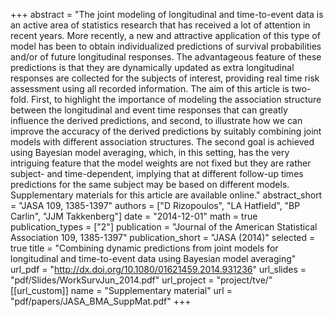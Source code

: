 +++
abstract = "The joint modeling of longitudinal and time-to-event data is an active area of statistics research that has received a lot of attention in recent years. More recently, a new and attractive application of this type of model has been to obtain individualized predictions of survival probabilities and/or of future longitudinal responses. The advantageous feature of these predictions is that they are dynamically updated as extra longitudinal responses are collected for the subjects of interest, providing real time risk assessment using all recorded information. The aim of this article is two-fold. First, to highlight the importance of modeling the association structure between the longitudinal and event time responses that can greatly influence the derived predictions, and second, to illustrate how we can improve the accuracy of the derived predictions by suitably combining joint models with different association structures. The second goal is achieved using Bayesian model averaging, which, in this setting, has the very intriguing feature that the model weights are not fixed but they are rather subject- and time-dependent, implying that at different follow-up times predictions for the same subject may be based on different models. Supplementary materials for this article are available online."
abstract_short = "JASA 109, 1385-1397"
authors = ["D Rizopoulos", "LA Hatfield", "BP Carlin", "JJM Takkenberg"]
date = "2014-12-01"
math = true
publication_types = ["2"]
publication = "Journal of the American Statistical Association 109, 1385-1397"
publication_short = "JASA (2014)"
selected = true
title = "Combining dynamic predictions from joint models for longitudinal and time-to-event data using Bayesian model averaging"
url_pdf = "http://dx.doi.org/10.1080/01621459.2014.931236"
url_slides = "pdf/Slides/WorkSurvJun_2014.pdf"
url_project = "project/tve/"
[[url_custom]]
    name = "Supplementary material"
    url = "pdf/papers/JASA_BMA_SuppMat.pdf"
+++
